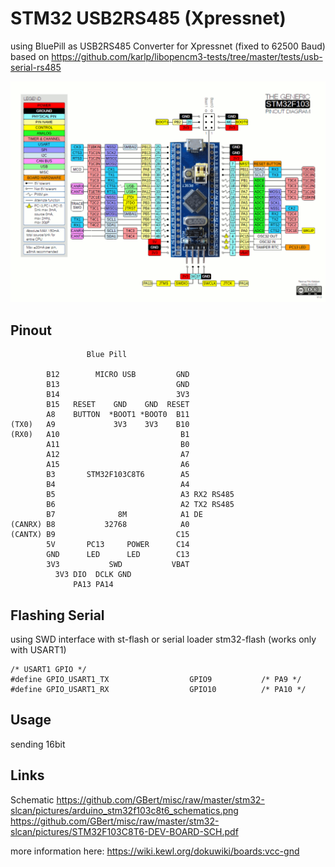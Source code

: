 STM32 USB2RS485 (Xpressnet)
===============

using BluePill as USB2RS485 Converter for Xpressnet (fixed to 62500 Baud)
based on https://github.com/karlp/libopencm3-tests/tree/master/tests/usb-serial-rs485

![STM32F103C8T6 microcontroller development board](https://github.com/GBert/misc/raw/master/stm32-slcan/pictures/stm32f103c8t6_dev_pinout.gif)

Pinout
------
```
                 Blue Pill

        B12        MICRO USB         GND
        B13                          GND
        B14                          3V3
        B15   RESET    GND    GND  RESET
        A8    BUTTON  *BOOT1 *BOOT0  B11
(TX0)   A9             3V3    3V3    B10
(RX0)   A10                           B1
        A11                           B0
        A12                           A7
        A15                           A6
        B3       STM32F103C8T6        A5
        B4                            A4
        B5                            A3 RX2 RS485
        B6                            A2 TX2 RS485
        B7              8M            A1 DE
(CANRX) B8           32768            A0
(CANTX) B9                           C15
        5V       PC13     POWER      C14
        GND      LED      LED        C13
        3V3           SWD           VBAT
          3V3 DIO  DCLK GND
              PA13 PA14
```

Flashing Serial
---------------
using SWD interface with st-flash or serial loader stm32-flash (works only with USART1)

```
/* USART1 GPIO */
#define GPIO_USART1_TX                  GPIO9           /* PA9 */
#define GPIO_USART1_RX                  GPIO10          /* PA10 */
```

Usage
-----
sending 16bit


Links
-----
Schematic https://github.com/GBert/misc/raw/master/stm32-slcan/pictures/arduino_stm32f103c8t6_schematics.png
https://github.com/GBert/misc/raw/master/stm32-slcan/pictures/STM32F103C8T6-DEV-BOARD-SCH.pdf

more information here: https://wiki.kewl.org/dokuwiki/boards:vcc-gnd

